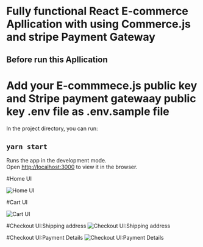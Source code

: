 # Fully functional React E-commerce Apllication with using Commerce.js and stripe Payment Gateway

## Before run this Apllication

# Add your E-commmece.js public key and Stripe payment gatewaay public key .env file as .env.sample file

In the project directory, you can run:

## `yarn start`

Runs the app in the development mode.\
Open [http://localhost:3000](http://localhost:3000) to view it in the browser.

#Home UI

![Home UI](https://user-images.githubusercontent.com/44415252/126888430-1f7ef73b-4303-4d0c-8248-7fdc83ee02b4.png)

#Cart UI

![Cart UI](https://user-images.githubusercontent.com/44415252/126888461-60c707fb-aa5c-4f45-aaf9-afbad1649690.png)

#Checkout UI:Shipping address
![Checkout UI:Shipping address](https://user-images.githubusercontent.com/44415252/126888466-cdc0d552-078b-48a0-8229-b2006eb0a1f8.png)

#Checkout UI:Payment Details
![Checkout UI:Payment Details](https://user-images.githubusercontent.com/44415252/126888468-fbc6bcc6-b72f-45e6-94ce-06e2d9f2b04f.png)





